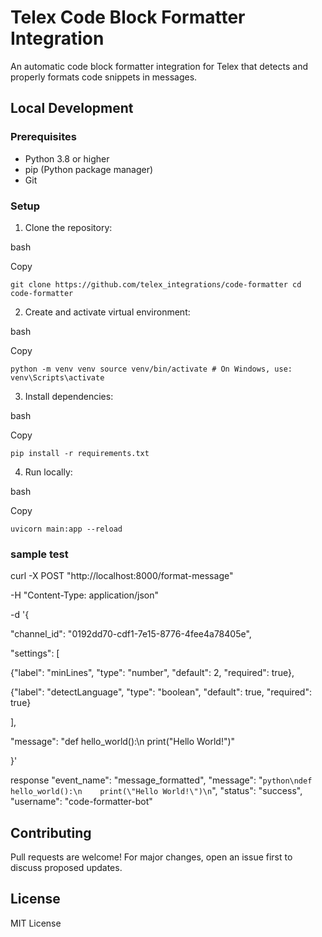 # Telex Code Block Formatter Integration

An automatic code block formatter integration for Telex that detects and properly formats code snippets in messages.

## Local Development

### Prerequisites

-   Python 3.8 or higher
-   pip (Python package manager)
-   Git

### Setup

1.  Clone the repository:

bash

Copy

`git clone https://github.com/telex_integrations/code-formatter cd code-formatter`

2.  Create and activate virtual environment:

bash

Copy

`python -m venv venv source venv/bin/activate # On Windows, use: venv\Scripts\activate`

3.  Install dependencies:

bash

Copy

`pip install -r requirements.txt`

4.  Run locally:

bash

Copy

`uvicorn main:app --reload`

### sample test
curl -X POST "http://localhost:8000/format-message"

 -H "Content-Type: application/json"

 -d '{

 "channel_id": "0192dd70-cdf1-7e15-8776-4fee4a78405e",

 "settings": [

 {"label": "minLines", "type": "number", "default": 2, "required": true},

 {"label": "detectLanguage", "type": "boolean", "default": true, "required": true}

 ],

 "message": "def hello_world():\n print(\"Hello World!\")"

 }' 

response
"event_name": "message_formatted",
  "message": "```python\ndef hello_world():\n    print(\"Hello World!\")\n```",
  "status": "success",
  "username": "code-formatter-bot"

Contributing
------------

Pull requests are welcome! For major changes, open an issue first to discuss proposed updates.

License
-------

MIT License